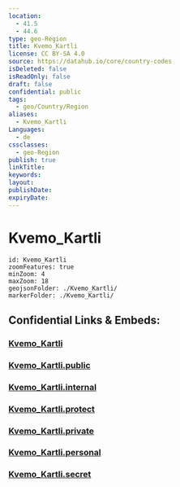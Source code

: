 ```yaml
---
location:
  - 41.5
  - 44.6
type: geo-Region
title: Kvemo_Kartli
license: CC BY-SA 4.0
source: https://datahub.io/core/country-codes
isDeleted: false
isReadOnly: false
draft: false
confidential: public
tags:
  - geo/Country/Region
aliases:
  - Kvemo_Kartli
Languages:
  - de
cssclasses:
  - geo-Region
publish: true
linkTitle:
keywords:
layout:
publishDate:
expiryDate:
---
```


# Kvemo_Kartli

```leaflet
id: Kvemo_Kartli
zoomFeatures: true 
minZoom: 4 
maxZoom: 18
geojsonFolder: ./Kvemo_Kartli/
markerFolder: ./Kvemo_Kartli/
```


## Confidential Links & Embeds: 

### [Kvemo_Kartli](/_Standards/Earth/Continent/Europe/Europe~East/Georgia,Europe/Regions~Georgia/Kvemo_Kartli.md) 

### [Kvemo_Kartli.public](/_public/Earth/Continent/Europe/Europe~East/Georgia,Europe/Regions~Georgia/Kvemo_Kartli.public.md) 

### [Kvemo_Kartli.internal](/_internal/Earth/Continent/Europe/Europe~East/Georgia,Europe/Regions~Georgia/Kvemo_Kartli.internal.md) 

### [Kvemo_Kartli.protect](/_protect/Earth/Continent/Europe/Europe~East/Georgia,Europe/Regions~Georgia/Kvemo_Kartli.protect.md) 

### [Kvemo_Kartli.private](/_private/Earth/Continent/Europe/Europe~East/Georgia,Europe/Regions~Georgia/Kvemo_Kartli.private.md) 

### [Kvemo_Kartli.personal](/_personal/Earth/Continent/Europe/Europe~East/Georgia,Europe/Regions~Georgia/Kvemo_Kartli.personal.md) 

### [Kvemo_Kartli.secret](/_secret/Earth/Continent/Europe/Europe~East/Georgia,Europe/Regions~Georgia/Kvemo_Kartli.secret.md)

